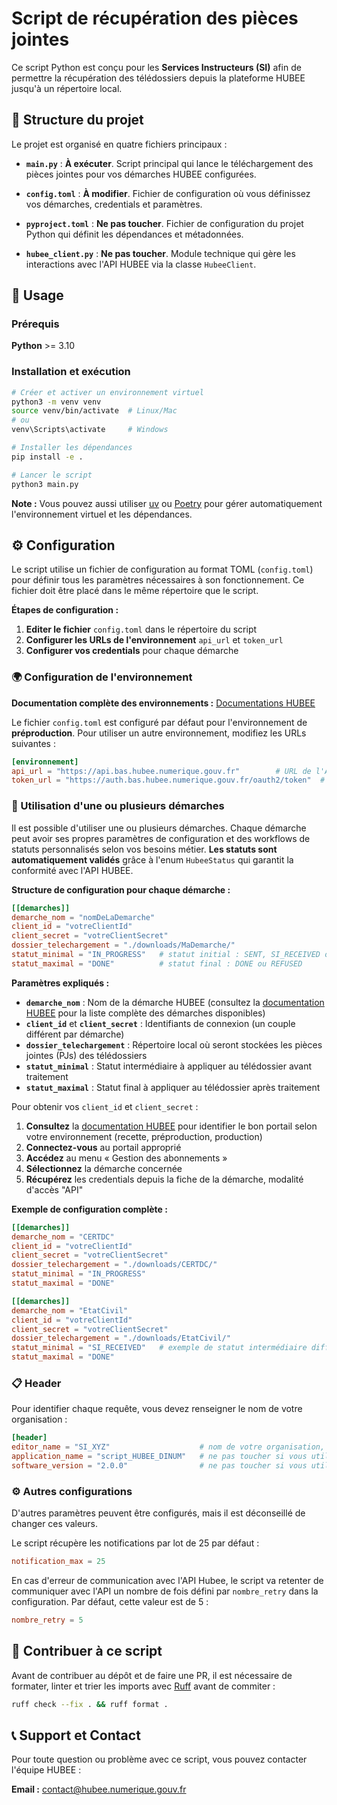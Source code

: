 # Script de récupération des pièces jointes

Ce script Python est conçu pour les **Services Instructeurs (SI)** afin de permettre la récupération des télédossiers depuis la plateforme HUBEE jusqu'à un répertoire local.

## 📁 Structure du projet

Le projet est organisé en quatre fichiers principaux :

- **`main.py`** : **À exécuter**. Script principal qui lance le téléchargement des pièces jointes pour vos démarches HUBEE configurées.

- **`config.toml`** : **À modifier**. Fichier de configuration où vous définissez vos démarches, credentials et paramètres.

- **`pyproject.toml`** : **Ne pas toucher**. Fichier de configuration du projet Python qui définit les dépendances et métadonnées.

- **`hubee_client.py`** : **Ne pas toucher**. Module technique qui gère les interactions avec l'API HUBEE via la classe `HubeeClient`.

## 🚀 Usage

### Prérequis

**Python** >= 3.10

### Installation et exécution

```bash
# Créer et activer un environnement virtuel
python3 -m venv venv
source venv/bin/activate  # Linux/Mac
# ou
venv\Scripts\activate     # Windows

# Installer les dépendances
pip install -e .

# Lancer le script
python3 main.py
```

**Note :** Vous pouvez aussi utiliser [uv](https://docs.astral.sh/uv/) ou [Poetry](https://python-poetry.org/) pour gérer automatiquement l'environnement virtuel et les dépendances.

## ⚙️ Configuration

Le script utilise un fichier de configuration au format TOML (`config.toml`) pour définir tous les paramètres nécessaires à son fonctionnement. Ce fichier doit être placé dans le même répertoire que le script.

**Étapes de configuration :**

1. **Editer le fichier** `config.toml` dans le répertoire du script
2. **Configurer les URLs de l'environnement** `api_url` et `token_url`
3. **Configurer vos credentials** pour chaque démarche

### 🌍 Configuration de l'environnement

**Documentation complète des environnements :** [Documentations HUBEE](https://github.com/dinum-HubEE/Documentations)

Le fichier `config.toml` est configuré par défaut pour l'environnement de **préproduction**.
Pour utiliser un autre environnement, modifiez les URLs suivantes :

```toml
[environnement]
api_url = "https://api.bas.hubee.numerique.gouv.fr"        # URL de l'API (préproduction par défaut)
token_url = "https://auth.bas.hubee.numerique.gouv.fr/oauth2/token"  # URL pour l'authentification (préproduction par défaut)
```

### 🔧 Utilisation d'une ou plusieurs démarches

Il est possible d'utiliser une ou plusieurs démarches. Chaque démarche peut avoir ses propres paramètres de configuration et des workflows de statuts personnalisés selon vos besoins métier. **Les statuts sont automatiquement validés** grâce à l'enum `HubeeStatus` qui garantit la conformité avec l'API HUBEE.

**Structure de configuration pour chaque démarche :**
```toml
[[demarches]]
demarche_nom = "nomDeLaDemarche"
client_id = "votreClientId"
client_secret = "votreClientSecret"
dossier_telechargement = "./downloads/MaDemarche/"
statut_minimal = "IN_PROGRESS"   # statut initial : SENT, SI_RECEIVED ou IN_PROGRESS
statut_maximal = "DONE"          # statut final : DONE ou REFUSED
```

**Paramètres expliqués :**
- **`demarche_nom`** : Nom de la démarche HUBEE (consultez la [documentation HUBEE](https://github.com/dinum-HubEE/Documentations) pour la liste complète des démarches disponibles)
- **`client_id`** et **`client_secret`** : Identifiants de connexion (un couple différent par démarche)
- **`dossier_telechargement`** : Répertoire local où seront stockées les pièces jointes (PJs) des télédossiers
- **`statut_minimal`** : Statut intermédiaire à appliquer au télédossier avant traitement
- **`statut_maximal`** : Statut final à appliquer au télédossier après traitement

Pour obtenir vos `client_id` et `client_secret` :

1. **Consultez** la [documentation HUBEE](https://github.com/dinum-HubEE/Documentations) pour identifier le bon portail selon votre environnement (recette, préproduction, production)
2. **Connectez-vous** au portail approprié
3. **Accédez** au menu « Gestion des abonnements »
4. **Sélectionnez** la démarche concernée
5. **Récupérez** les credentials depuis la fiche de la démarche, modalité d'accès "API" 

**Exemple de configuration complète :**
```toml
[[demarches]]
demarche_nom = "CERTDC"
client_id = "votreClientId"
client_secret = "votreClientSecret"
dossier_telechargement = "./downloads/CERTDC/"
statut_minimal = "IN_PROGRESS"
statut_maximal = "DONE"

[[demarches]]
demarche_nom = "EtatCivil"
client_id = "votreClientId"
client_secret = "votreClientSecret"
dossier_telechargement = "./downloads/EtatCivil/"
statut_minimal = "SI_RECEIVED"   # exemple de statut intermédiaire différent
statut_maximal = "DONE"
```

### 📋 Header

Pour identifier chaque requête, vous devez renseigner le nom de votre organisation :
```toml
[header]
editor_name = "SI_XYZ"                    # nom de votre organisation, par exemple COMMUNE X
application_name = "script_HUBEE_DINUM"   # ne pas toucher si vous utilisez ce script
software_version = "2.0.0"                # ne pas toucher si vous utilisez ce script
```

### ⚙️ Autres configurations

D'autres paramètres peuvent être configurés, mais il est déconseillé de changer ces valeurs.

Le script récupère les notifications par lot de 25 par défaut :
```toml
notification_max = 25
```

En cas d'erreur de communication avec l'API Hubee, le script va retenter de communiquer avec l'API un nombre de fois défini par `nombre_retry` dans la configuration. Par défaut, cette valeur est de 5 :
```toml
nombre_retry = 5
```

## 🤝 Contribuer à ce script

Avant de contribuer au dépôt et de faire une PR, il est nécessaire de formater, linter et trier les imports avec [Ruff](https://docs.astral.sh/ruff/) avant de commiter :

```bash
ruff check --fix . && ruff format .
```

## 📞 Support et Contact

Pour toute question ou problème avec ce script, vous pouvez contacter l'équipe HUBEE :

**Email :** contact@hubee.numerique.gouv.fr
